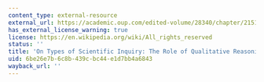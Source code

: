```yaml
---
content_type: external-resource
external_url: https://academic.oup.com/edited-volume/28340/chapter/215144773
has_external_license_warning: true
license: https://en.wikipedia.org/wiki/All_rights_reserved
status: ''
title: 'On Types of Scientific Inquiry: The Role of Qualitative Reasoning'
uid: 6be26e7b-6c8b-439c-bc44-e1d7bb4a6843
wayback_url: ''
---
```

